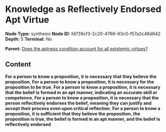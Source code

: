 # Knowledge as Reflectively Endorsed Apt Virtue

**Node Type:** synthesis
**Node ID:** fd739cf3-2c20-4766-93c0-f57a2c48d642
**Depth:** 5
**Terminal:** No

**Parent:** [Does the aptness condition account for all epistemic virtues?](does-the-aptness-condition-account-for-all-epistemic-virtues-antithesis-85f61358-8067-46f2-9dbc-345a32efc905.md)

## Content

**For a person to know a proposition, it is necessary that they believe the proposition**, **For a person to know a proposition, it is necessary for the proposition to be true**, **For a person to know a proposition, it is necessary that the belief is formed in an apt manner, indicating an accurate skill or competence**, **For a person to know a proposition, it is necessary that the person reflectively endorses the belief, meaning they can justify and accept their process even upon critical reflection**, **For a person to know a proposition, it is sufficient that they believe the proposition, the proposition is true, the belief is formed in an apt manner, and the belief is reflectively endorsed**
